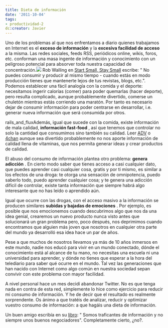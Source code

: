 ```yaml
---
title: Dieta de información
date: '2011-10-04'
tags:
- productividad-2
dc:creator: Javier
---
```


Uno de los problemas al que nos enfrentamos a diario quienes trabajamos en Internet es el 
**exceso de información**
 y la 
**excesiva facilidad de acceso**
 a la misma. Las redes sociales, feeds RSS, periódicos online, wikis, foros, etc. conforman una masa ingente de información y conocimiento con un peligroso potencial para absorver toda nuestra capacidad de concentración.![](http://blog.diacode.com/wp-content/uploads/2011/10/dieta-informacion.jpg)
Rob Walling en 
[Start Small, Stay Small](http://www.startupbook.net/) escribe: "
No puedes consumir y producir al mismo tiempo - cuando estás en modo producción tienes que mantenerte lejos de tus revistas, blogs, etc.". Podemos establecer una fácil analogía con la comida y el deporte: necesitamos ingerir calorías (comer) para poder quemarlas (hacer deporte), pero resulta complicado, aunque probablemente divertido, comerse un chuletón mientras estás corriendo una maratón. Por tanto es necesario dejar de consumir información para poder centrarse en desarrollar, i.e. generar nueva información que será consumida por otros.


rails_and_fluxAdemás, igual que sucede con la comida, existe información de mala calidad, 
**información 
fast-food**
, así que tenemos que controlar no solo la cantidad que consumimos sino también su calidad. Leer 
[ADV](http://www.ascodevida.com/) o 
[4chan](http://www.4chan.org/) aunque sea divertido probablemente no nos aporte información de calidad llena de vitaminas, que nos permita generar ideas y crear productos de calidad.

El abuso del consumo de información plantea otro problema: 
**genera adicción**
. En cierto modo saber que tienes acceso a casi cualquier dato, que puedes aprender casi cualquier cosa, gratis y por ti mismo, es similar a los efectos de una droga: te otorga una sensación de omnipotencia, puedo saberlo todo, puedo aprender cualquier cosa; y te genera una adicción difícil de controlar, existe tanta información que siempre habrá algo interesante que no has leído o aprendido aún.

Igual que ocurre con las drogas, con el acceso masivo a la información se producen similares 
**subidas y bajadas de emociones**
. Por ejemplo, es posible que nos emocionemos cuando descubrimos algo que nos da una idea genial, crearemos un nuevo producto nunca visto antes que solucionará un gran problema pero, poco después, nos deprimimos cuando encontramos que alguien más joven que nosotros en cualquier otra parte del mundo ya desarrolló esa idea hace un par de años.

Pese a que muchos de nosotros llevamos ya más de 10 años inmersos en este mundo, nadie nos educó para vivir en un mundo conectado, dónde el conocimiento está al alcance de tu mano, no necesitas una escuela ni una universidad para aprender, y dónde no tienes que esperar a la hora del telediario para saber qué ocurre en el mundo. Tal vez las generaciones que han nacido con Internet como algo común en nuestra sociedad sepan convivir con este problema con mayor facilidad.

A nivel personal hace un mes decidí abandonar Twitter. No es que tenga nada en contra de esta red, simplemente lo hice como ejercicio para reducir mi consumo de información. Y he de decir que el resultado es realmente sorprendente. Os ánimo a que tratéis de analizar, reducir y optimizar vuestro consumo de información: a que hagáis una dieta de información.

Un buen amigo escribía en su 
[libro](http://www.bubok.es/libros/204603/Que-el-universo-conspire-para-tu-puta-madre): "
Somos traficantes de información y no siempre unos buenos negociadores". Completamente cierto, ¿no?.
